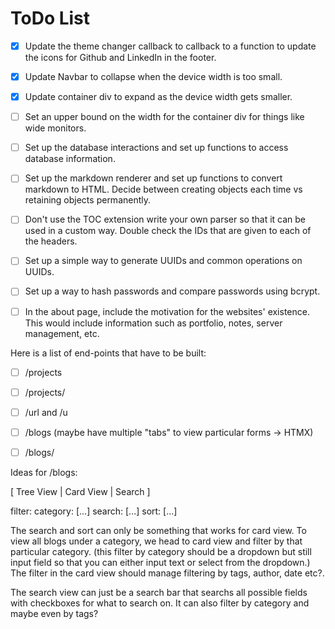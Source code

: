 # ToDo List

- [x] Update the theme changer callback to callback to a function to update the
      icons for Github and LinkedIn in the footer.

- [x] Update Navbar to collapse when the device width is too small.

- [x] Update container div to expand as the device width gets smaller.

- [ ] Set an upper bound on the width for the container div for things like wide
      monitors.

- [ ] Set up the database interactions and set up functions to access database
      information.

- [ ] Set up the markdown renderer and set up functions to convert markdown to
      HTML. Decide between creating objects each time vs retaining objects
      permanently.

- [ ] Don't use the TOC extension write your own parser so that it can be used
      in a custom way. Double check the IDs that are given to each of the
      headers.

- [ ] Set up a simple way to generate UUIDs and common operations on UUIDs.

- [ ] Set up a way to hash passwords and compare passwords using bcrypt.

- [ ] In the about page, include the motivation for the websites' existence.
      This would include information such as portfolio, notes, server
      management, etc.


Here is a list of end-points that have to be built:

- [ ] /projects
- [ ] /projects/<project id>
- [ ] /url and /u
- [ ] /blogs (maybe have multiple "tabs" to view particular forms -> HTMX)
- [ ] /blogs/<blog id>


Ideas for /blogs:

[ Tree View | Card View | Search ]

filter: category: [...] search: [...] sort: [...]

The search and sort can only be something that works for card view.
To view all blogs under a category, we head to card view and filter by that
particular category. (this filter by category should be a dropdown but still
input field so that you can either input text or select from the dropdown.) The
filter in the card view should manage filtering by tags, author, date etc?.

The search view can just be a search bar that searchs all possible fields with
checkboxes for what to search on. It can also filter by category and maybe even
by tags?
